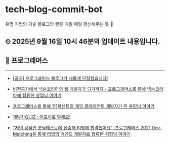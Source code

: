 # tech-blog-commit-bot
유명 기업의 기술 블로그의 글을 매일 매일 갱신해주는 봇 🤖
## ⏲ 2025년 9월 16일 10시 46분의 업데이트 내용입니다.
## 🎃 프로그래머스

---
- [[공지] 프로그래머스 블로그가 새롭게 단장했습니다!](https://prgms.tistory.com/232)

- [비전공자에서 넥슨코리아의 웹 개발자가 되기까지 - 프로그래머스를 통해 넥슨코리아에 합류한 창엽님 이야기](https://prgms.tistory.com/179)

- [프로그래머스를 통해 111퍼센트의 게임 클라이언트 개발자가 된 용민님 이야기](https://prgms.tistory.com/79)

- [개발자QUIZ : 이모지로 말해요!](https://prgms.tistory.com/60)

- ["저의 강점인 코딩테스트에 집중해 티빙에 합격했어요"-프로그래머스 2021 Dev-Matching을 통해 티빙의 백엔드 개발자로 합류한 석희님 이야기](https://prgms.tistory.com/176)

